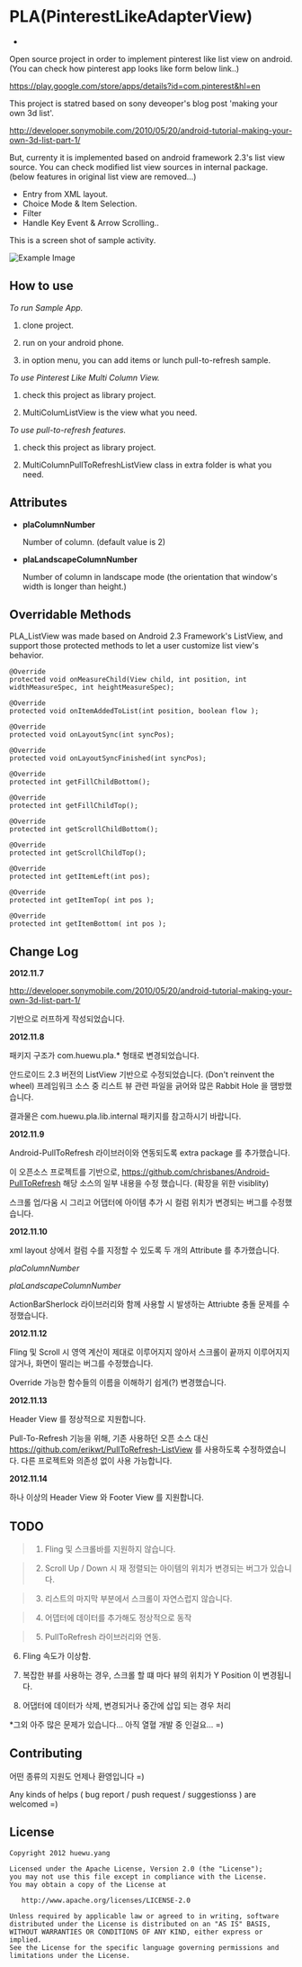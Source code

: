 PLA(PinterestLikeAdapterView)
==================================
-

Open source project in order to implement pinterest like list view on android. 
(You can check how pinterest app looks like form below link..)

https://play.google.com/store/apps/details?id=com.pinterest&hl=en

This project is statred based on sony deveoper's blog post 'making your own 3d list'. 

http://developer.sonymobile.com/2010/05/20/android-tutorial-making-your-own-3d-list-part-1/

But, currenty it is implemented based on android framework 2.3's list view source. 
You can check modified list view sources in internal package.
(below features in original list view are removed...)

* Entry from XML layout.
* Choice Mode & Item Selection.
* Filter
* Handle Key Event & Arrow Scrolling..

This is a screen shot of sample activity.

![Example Image][3]

How to use
-------------

*To run Sample App.*

  1. clone project.

  2. run on your android phone.

  3. in option menu, you can add items or lunch pull-to-refresh sample.


*To use Pinterest Like Multi Column View.*

  1. check this project as library project.

  2. MultiColumListView is the view what you need.

*To use pull-to-refresh features.*
  
  1. check this project as library project.

  2. MultiColumnPullToRefreshListView class in extra folder is what you need.

Attributes
-----------
* **plaColumnNumber**

	Number of column. (default value is 2)

* **plaLandscapeColumnNumber**

	Number of column in landscape mode (the orientation that window's width is longer than height.)

Overridable Methods
--------------------

PLA_ListView was made based on Android 2.3 Framework's ListView, 
and support those protected methods to let a user customize list view's behavior.

	@Override
	protected void onMeasureChild(View child, int position, int widthMeasureSpec, int heightMeasureSpec);	

	@Override
	protected void onItemAddedToList(int position, boolean flow );

	@Override
	protected void onLayoutSync(int syncPos);

	@Override
	protected void onLayoutSyncFinished(int syncPos);	

	@Override
	protected int getFillChildBottom();

	@Override
	protected int getFillChildTop();

	@Override
	protected int getScrollChildBottom(); 

	@Override
	protected int getScrollChildTop();

	@Override
	protected int getItemLeft(int pos);
	
	@Override
	protected int getItemTop( int pos );	

	@Override
	protected int getItemBottom( int pos );

Change Log
-----------

**2012.11.7**

http://developer.sonymobile.com/2010/05/20/android-tutorial-making-your-own-3d-list-part-1/

기반으로 러프하게 작성되었습니다. 

**2012.11.8**

패키지 구조가 com.huewu.pla.* 형태로 변경되었습니다.

안드로이드 2.3 버전의 ListView 기반으로 수정되었습니다. (Don't reinvent the wheel)
프레임워크 소스 중 리스트 뷰 관련 파일을 긁어와 많은 Rabbit Hole 을 땜방했습니다. 

결과물은 com.huewu.pla.lib.internal 패키지를 참고하시기 바랍니다.

**2012.11.9**

Android-PullToRefresh 라이브러이와 연동되도록 extra package 를 추가했습니다. 

이 오픈소스 프로젝트를 기반으로, https://github.com/chrisbanes/Android-PullToRefresh 
해당 소스의 일부 내용을 수정 했습니다. (확장을 위한 visiblity)

스크롤 업/다움 시 그리고 어댑터에 아이템 추가 시 컬럼 위치가 변경되는 버그를 수정했습니다.

**2012.11.10**

xml layout 상에서 컬럼 수를 지정할 수 있도록 두 개의 Attribute 를 추가했습니다.

*plaColumnNumber*

*plaLandscapeColumnNumber*

ActionBarSherlock 라이브러리와 함께 사용할 시 발생하는 Attriubte 충돌 문제를 수정했습니다.

**2012.11.12**

Fling 및 Scroll 시 영역 계산이 제대로 이루어지지 않아서 스크롤이 끝까지 이루어지지 않거나, 화면이 떨리는 버그를 수정했습니다.

Override 가능한 함수들의 이름을 이해하기 쉽게(?) 변경했습니다.

**2012.11.13**

Header View 를 정상적으로 지원합니다.

Pull-To-Refresh 기능을 위해, 기존 사용하던 오픈 소스 대신
https://github.com/erikwt/PullToRefresh-ListView
를 사용하도록 수정하였습니다. 다른 프로젝트와 의존성 없이 사용 가능합니다.

**2012.11.14**

하나 이상의 Header View 와 Footer View 를 지원합니다.


TODO
---------------------------------------------
> 1. Fling 및 스크롤바를 지원하지 않습니다.

> 2. Scroll Up / Down 시 재 정렬되는 아이템의 위치가 변경되는 버그가 있습니다.

> 3. 리스트의 마지막 부분에서 스크롤이 자연스럽지 않습니다.

> 4. 어뎁터에 데이터를 추가해도 정상적으로 동작 

> 5. PullToRefresh 라이브러리와 연동.

6. Fling 속도가 이상함.

7. 복잡한 뷰를 사용하는 경우, 스크롤 할 떄 마다 뷰의 위치가 Y Position 이 변경됩니다.

8. 어댑터에 데이터가 삭제, 변경되거나 중간에 삽입 되는 경우 처리

*그외 아주 많은 문제가 있습니다... 아직 열혈 개발 중 인걸요...  =) 

Contributing
---------------------------------------------
어떤 종류의 지원도 언제나 환영입니다 =)

Any kinds of helps ( bug report / push request / suggestionss ) are welcomed =)

## License

    Copyright 2012 huewu.yang

    Licensed under the Apache License, Version 2.0 (the "License");
    you may not use this file except in compliance with the License.
    You may obtain a copy of the License at

       http://www.apache.org/licenses/LICENSE-2.0

    Unless required by applicable law or agreed to in writing, software
    distributed under the License is distributed on an "AS IS" BASIS,
    WITHOUT WARRANTIES OR CONDITIONS OF ANY KIND, either express or implied.
    See the License for the specific language governing permissions and
    limitations under the License.

 [3]: http://cloud.github.com/downloads/huewu/PinterestLikeAdapterView/screenshot.png